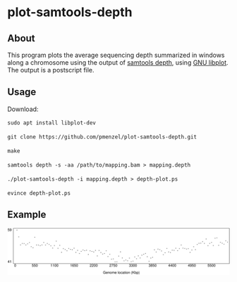 # plot-samtools-depth

## About

This program plots the average sequencing depth summarized in windows along a chromosome using the output of [samtools depth](http://www.htslib.org/doc/samtools-depth.html), using [GNU libplot](https://www.gnu.org/software/plotutils/manual/en/html_node/libplot.html#libplot).
The output is a postscript file.

## Usage
Download:
```
sudo apt install libplot-dev

git clone https://github.com/pmenzel/plot-samtools-depth.git

make

samtools depth -s -aa /path/to/mapping.bam > mapping.depth

./plot-samtools-depth -i mapping.depth > depth-plot.ps

evince depth-plot.ps
```

## Example

![Example](/example.png?raw=true)
